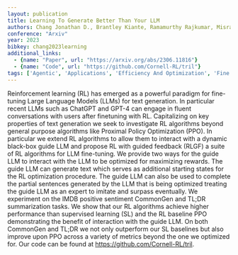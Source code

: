 ```yaml
---
layout: publication
title: Learning To Generate Better Than Your LLM
authors: Chang Jonathan D., Brantley Kiante, Ramamurthy Rajkumar, Misra Dipendra, Sun Wen
conference: "Arxiv"
year: 2023
bibkey: chang2023learning
additional_links:
  - {name: "Paper", url: "https://arxiv.org/abs/2306.11816"}
  - {name: "Code", url: "https://github.com/Cornell-RL/tril"}
tags: ['Agentic', 'Applications', 'Efficiency And Optimization', 'Fine Tuning', 'GPT', 'Has Code', 'Language Modeling', 'Model Architecture', 'Pretraining Methods', 'Reinforcement Learning', 'Tools', 'Training Techniques']
---
```

Reinforcement learning (RL) has emerged as a powerful paradigm for fine-tuning Large Language Models (LLMs) for text generation. In particular recent LLMs such as ChatGPT and GPT-4 can engage in fluent conversations with users after finetuning with RL. Capitalizing on key properties of text generation we seek to investigate RL algorithms beyond general purpose algorithms like Proximal Policy Optimization (PPO). In particular we extend RL algorithms to allow them to interact with a dynamic black-box guide LLM and propose RL with guided feedback (RLGF) a suite of RL algorithms for LLM fine-tuning. We provide two ways for the guide LLM to interact with the LLM to be optimized for maximizing rewards. The guide LLM can generate text which serves as additional starting states for the RL optimization procedure. The guide LLM can also be used to complete the partial sentences generated by the LLM that is being optimized treating the guide LLM as an expert to imitate and surpass eventually. We experiment on the IMDB positive sentiment CommonGen and TL;DR summarization tasks. We show that our RL algorithms achieve higher performance than supervised learning (SL) and the RL baseline PPO demonstrating the benefit of interaction with the guide LLM. On both CommonGen and TL;DR we not only outperform our SL baselines but also improve upon PPO across a variety of metrics beyond the one we optimized for. Our code can be found at https://github.com/Cornell-RL/tril.
